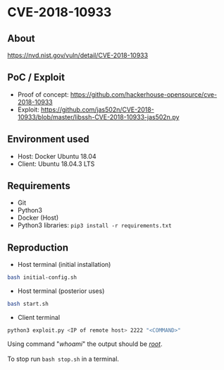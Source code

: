# CVE-2018-10933

## About
<https://nvd.nist.gov/vuln/detail/CVE-2018-10933>


## PoC / Exploit

* Proof of concept: <https://github.com/hackerhouse-opensource/cve-2018-10933> 
* Exploit: <https://github.com/jas502n/CVE-2018-10933/blob/master/libssh-CVE-2018-10933-jas502n.py>


## Environment used

* Host: Docker Ubuntu 18.04
* Client: Ubuntu 18.04.3 LTS

## Requirements
* Git
* Python3
* Docker (Host)
* Python3 libraries: `pip3 install -r requirements.txt`

## Reproduction
* Host terminal (initial installation)  
```bash
bash initial-config.sh
```

* Host terminal (posterior uses)
```bash
bash start.sh
```

* Client terminal
```bash
python3 exploit.py <IP of remote host> 2222 "<COMMAND>"
```

Using command "<i>whoami</i>" the output should be <i><u>root</u></i>.
<br> <br>
To stop run `bash stop.sh` in a terminal.


<!---
## Links
*  
--->

